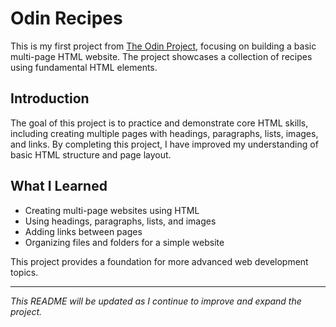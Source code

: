 # Odin Recipes

This is my first project from [The Odin Project](https://www.theodinproject.com/), focusing on building a basic multi-page HTML website. The project showcases a collection of recipes using fundamental HTML elements.

## Introduction

The goal of this project is to practice and demonstrate core HTML skills, including creating multiple pages with headings, paragraphs, lists, images, and links. By completing this project, I have improved my understanding of basic HTML structure and page layout.

## What I Learned

- Creating multi-page websites using HTML  
- Using headings, paragraphs, lists, and images  
- Adding links between pages  
- Organizing files and folders for a simple website  

This project provides a foundation for more advanced web development topics.

---

*This README will be updated as I continue to improve and expand the project.*

